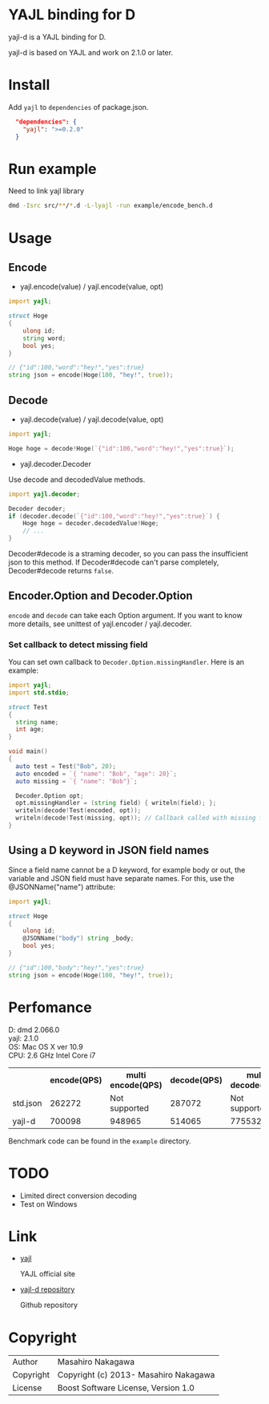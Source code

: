 # YAJL binding for D

yajl-d is a YAJL binding for D.

yajl-d is based on YAJL and work on 2.1.0 or later.

# Install

Add `yajl` to `dependencies` of package.json.

```json
  "dependencies": {
    "yajl": ">=0.2.0"
  }
```

# Run example

Need to link yajl library

```sh
dmd -Isrc src/**/*.d -L-lyajl -run example/encode_bench.d
```

# Usage

## Encode

* yajl.encode(value) / yajl.encode(value, opt)

```d
import yajl;

struct Hoge
{ 
    ulong id;
    string word;
    bool yes; 
}

// {"id":100,"word":"hey!","yes":true}
string json = encode(Hoge(100, "hey!", true));
```

## Decode

* yajl.decode(value) / yajl.decode(value, opt)

```d
import yajl;

Hoge hoge = decode!Hoge(`{"id":100,"word":"hey!","yes":true}`);
```

* yajl.decoder.Decoder

Use decode and decodedValue methods.

```d
import yajl.decoder;

Decoder decoder;
if (decoder.decode(`{"id":100,"word":"hey!","yes":true}`) {
    Hoge hoge = decoder.decodedValue!Hoge;
    // ...
}
```

Decoder#decode is a straming decoder, so you can pass the insufficient json to this method. If Decoder#decode can't parse completely, Decoder#decode returns `false`.

## Encoder.Option and Decoder.Option

`encode` and `decode` can take each Option argument. If you want to know more details, see unittest of yajl.encoder / yajl.decoder.

### Set callback to detect missing field

You can set own callback to `Decoder.Option.missingHandler`.
Here is an example:

```d
import yajl;
import std.stdio;

struct Test
{
  string name;
  int age;
}

void main()
{
  auto test = Test("Bob", 20);
  auto encoded = `{ "name": "Bob", "age": 20}`;
  auto missing = `{ "name": "Bob"}`;

  Decoder.Option opt;
  opt.missingHandler = (string field) { writeln(field); };
  writeln(decode!Test(encoded, opt));
  writeln(decode!Test(missing, opt)); // Callback called with missing field
}
```

## Using a D keyword in JSON field names

Since a field name cannot be a D keyword, for example body or out, the variable and JSON field must have separate names. For this, use the @JSONName("name") attribute:

```d
import yajl;

struct Hoge
{ 
    ulong id;
    @JSONName("body") string _body;
    bool yes; 
}

// {"id":100,"body":"hey!","yes":true}
string json = encode(Hoge(100, "hey!", true));
```

# Perfomance

D: dmd 2.066.0<br />
yajl: 2.1.0<br />
OS: Mac OS X ver 10.9<br />
CPU: 2.6 GHz Intel Core i7<br />

<table>
  <tr>
    <th></th><th>encode(QPS)</th><th>multi encode(QPS)</th><th>decode(QPS)</th><th>multi decode(QPS)</th>
  </tr>
  <tr>
    <td>std.json</td><td>262272</td><td>Not supported</td><td>287072</td><td>Not supported</td>
  </tr>
  <tr>
    <td>yajl-d</td><td>700098</td><td>948965</td><td>514065</td><td>775532</td>
  </tr>
</table>

Benchmark code can be found in the `example` directory.

# TODO

* Limited direct conversion decoding
* Test on Windows

# Link

* [yajl](http://lloyd.github.com/yajl/)

  YAJL official site

* [yajl-d repository](https://github.com/repeatedly/yajl-d)

  Github repository

# Copyright

<table>
  <tr>
    <td>Author</td><td>Masahiro Nakagawa <repeatedly@gmail.com></td>
  </tr>
  <tr>
    <td>Copyright</td><td>Copyright (c) 2013- Masahiro Nakagawa</td>
  </tr>
  <tr>
    <td>License</td><td>Boost Software License, Version 1.0</td>
  </tr>
</table>
